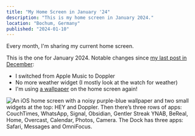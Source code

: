 ```yaml
---
title: "My Home Screen in January '24"
description: "This is my home screen in January 2024."
location: "Bochum, Germany"
published: "2024-01-10"
---
```


Every month, I'm sharing my current home screen. 

<!-- more -->

This is the one for January 2024.
Notable changes since [my last post in December](/articles/home-screen-december-2023):

- I switched from Apple Music to Doppler
- No more weather widget (I mostly look at the watch for weather)
- I'm using [a wallpaper](https://basicappleguy.com/haberdashery/auroraborealisgradient) on the home screen again!

<picture>
  <source srcset="/articles/home-screen-january-2024/home-screen.avif" type="image/avif" />
  <img class="article__homescreen_image" src="/articles/home-screen-january-2024/home-screen.png" alt="An iOS home screen with a noisy purple-blue wallpaper and two small widgets at the top: HEY and Doppler. Then there’s three rows of apps: CouchTimes, WhatsApp, Signal, Obsidian, Gentler Streak YNAB, BeReal, Home, Overcast, Calendar, Photos, Camera. The Dock has three apps: Safari, Messages and OmniFocus." />
</picture>

